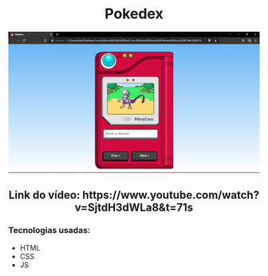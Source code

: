 <h1 align="center">Pokedex</h1>

![readme](images/readme.png)

<h2 align="center">Link do vídeo: https://www.youtube.com/watch?v=SjtdH3dWLa8&t=71s</h2>

<h3>Tecnologias usadas:</h3>

- HTML
- CSS
- JS

